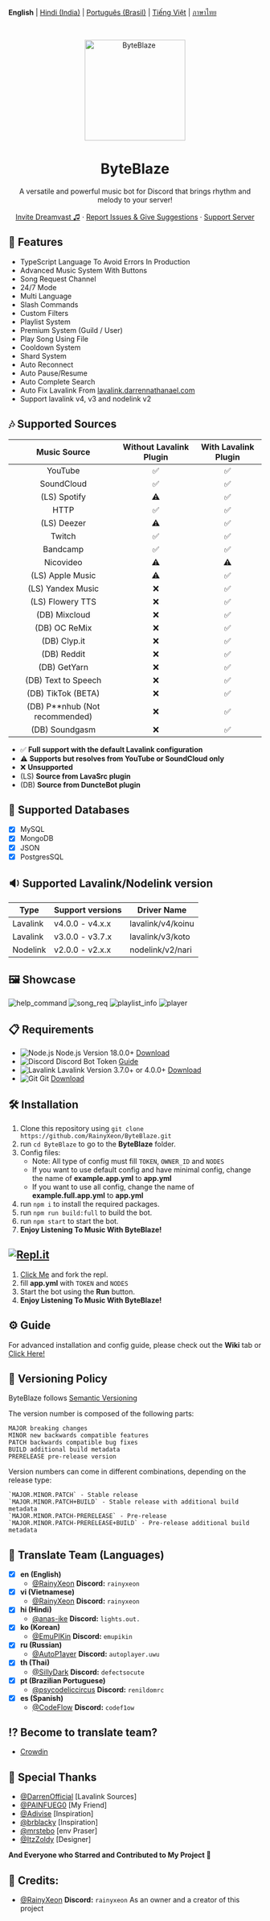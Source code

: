**English** | [Hindi (India)](README_hi.md) | [Português (Brasil)](README_pt-BR.md) | [Tiếng Việt](README_VI.md) | [ภาษาไทย](README_TH.md)

<br />
<p align="center">
  <a href="https://github.com/RainyXeon/ByteBlaze">
    <img src="https://ucarecdn.com/de81547a-7fe1-47a8-b944-d332e7150c85/38a3efe60cde73928c8d3e9b680f8c92.webp" alt="ByteBlaze" width="200" height="200">
  </a>

  <h1 align="center">ByteBlaze</h1>

  <p align="center">A versatile and powerful music bot for Discord that brings rhythm and melody to your server!
    <br />
    <br />
    <a href="https://top.gg/bot/992776455790534667">Invite Dreamvast ♫</a>
    ·
    <a href="https://github.com/RainyXeon/ByteBlaze/issues">Report Issues & Give Suggestions</a>
    ·
    <a href="https://discord.gg/xff4e2WvVy">Support Server</a>
  </p>
</p>

## 💎 Features

- TypeScript Language To Avoid Errors In Production
- Advanced Music System With Buttons
- Song Request Channel
- 24/7 Mode
- Multi Language
- Slash Commands
- Custom Filters
- Playlist System
- Premium System (Guild / User)
- Play Song Using File
- Cooldown System
- Shard System
- Auto Reconnect
- Auto Pause/Resume
- Auto Complete Search
- Auto Fix Lavalink From [lavalink.darrennathanael.com](https://lavalink.darrennathanael.com/NoSSL/lavalink-without-ssl)
- Support lavalink v4, v3 and nodelink v2

## 🎶 Supported Sources

|           Music Source           | Without Lavalink Plugin | With Lavalink Plugin |
| :------------------------------: | :---------------------: | :------------------: |
|             YouTube              |           ✅            |          ✅          |
|            SoundCloud            |           ✅            |          ✅          |
|           (LS) Spotify           |           ⚠️            |          ✅          |
|               HTTP               |           ✅            |          ✅          |
|           (LS) Deezer            |           ⚠️            |          ✅          |
|              Twitch              |           ✅            |          ✅          |
|             Bandcamp             |           ✅            |          ✅          |
|            Nicovideo             |           ⚠️            |          ⚠️          |
|         (LS) Apple Music         |           ⚠️            |          ✅          |
|        (LS) Yandex Music         |           ❌            |          ✅          |
|         (LS) Flowery TTS         |           ❌            |          ✅          |
|          (DB) Mixcloud           |           ❌            |          ✅          |
|          (DB) OC ReMix           |           ❌            |          ✅          |
|           (DB) Clyp.it           |           ❌            |          ✅          |
|           (DB) Reddit            |           ❌            |          ✅          |
|           (DB) GetYarn           |           ❌            |          ✅          |
|       (DB) Text to Speech        |           ❌            |          ✅          |
|        (DB) TikTok (BETA)        |           ❌            |          ✅          |
| (DB) P\*\*nhub (Not recommended) |           ❌            |          ✅          |
|          (DB) Soundgasm          |           ❌            |          ✅          |

- ✅ **Full support with the default Lavalink configuration**
- ⚠️ **Supports but resolves from YouTube or SoundCloud only**
- ❌ **Unsupported**
- (LS) **Source from LavaSrc plugin**
- (DB) **Source from DuncteBot plugin**

## 📂 Supported Databases

- [x] MySQL
- [x] MongoDB
- [x] JSON
- [x] PostgresSQL

## 🔉 Supported Lavalink/Nodelink version

| Type     | Support versions | Driver Name       |
| -------- | ---------------- | ----------------- |
| Lavalink | v4.0.0 - v4.x.x  | lavalink/v4/koinu |
| Lavalink | v3.0.0 - v3.7.x  | lavalink/v3/koto  |
| Nodelink | v2.0.0 - v2.x.x  | nodelink/v2/nari  |

## 🖼️ Showcase

![help_command](https://ucarecdn.com/1843f71c-9a4f-4fd0-b72d-63c4ecc40a74/Screenshot_20240825_074957.jpg)
![song_req](https://ucarecdn.com/25e8fc92-842d-40c2-a653-d1c0224804ae/Picsart_240825_081626013.jpg)
![playlist_info](https://ucarecdn.com/1f759973-8cc8-49c5-babb-0e60c297ab2e/Screenshot_2024_0825_075240.jpg)
![player](https://ucarecdn.com/2ef47700-0d6c-4114-86c6-6c98544aa116/Picsart_240825_082538385.jpg)

## 📋 Requirements

- ![Node.js](https://img.shields.io/badge/Node.js-026E00?style=for-the-badge) Node.js Version 18.0.0+ [Download](https://nodejs.org/en/download)
- ![Discord](https://img.shields.io/badge/Discord-404EED?style=for-the-badge) Discord Bot Token [Guide](https://discordjs.guide/preparations/setting-up-a-bot-application.html#creating-your-bot)
- ![Lavalink](https://img.shields.io/badge/Lavalink-FC3F37?style=for-the-badge) Lavalink Version 3.7.0+ or 4.0.0+ [Download](https://github.com/lavalink-devs/Lavalink/releases)
- ![Git](https://img.shields.io/badge/Git-F05033?style=for-the-badge) Git [Download](https://git-scm.com/downloads)

## 🛠️ Installation

1. Clone this repository using `git clone https://github.com/RainyXeon/ByteBlaze.git`
2. run `cd ByteBlaze` to go to the **ByteBlaze** folder.
3. Config files:
   - Note: All type of config must fill `TOKEN`, `OWNER_ID` and `NODES`
   - If you want to use default config and have minimal config, change the name of **example.app.yml** to **app.yml**
   - If you want to use all config, change the name of **example.full.app.yml** to **app.yml**
4. run `npm i` to install the required packages.
5. run `npm run build:full` to build the bot.
6. run `npm start` to start the bot.
7. **Enjoy Listening To Music With ByteBlaze!**

## [![Repl.it](https://img.shields.io/badge/Repl.it-1C2333?style=for-the-badge&logo=replit&logoColor=orange)](https://replit.com/@RainyXeon/ByteBlaze)

1. [Click Me](https://replit.com/@RainyXeon/ByteBlaze) and fork the repl.
2. fill **app.yml** with `TOKEN` and `NODES`
3. Start the bot using the **Run** button.
4. **Enjoy Listening To Music With ByteBlaze!**

## ⚙️ Guide

For advanced installation and config guide, please check out the **Wiki** tab or [Click Here!](https://github.com/RainyXeon/ByteBlaze/wiki)

## 📜 Versioning Policy

ByteBlaze follows [Semantic Versioning](https://semver.org/)

The version number is composed of the following parts:

    MAJOR breaking changes
    MINOR new backwards compatible features
    PATCH backwards compatible bug fixes
    BUILD additional build metadata
    PRERELEASE pre-release version

Version numbers can come in different combinations, depending on the release type:

    `MAJOR.MINOR.PATCH` - Stable release
    `MAJOR.MINOR.PATCH+BUILD` - Stable release with additional build metadata
    `MAJOR.MINOR.PATCH-PRERELEASE` - Pre-release
    `MAJOR.MINOR.PATCH-PRERELEASE+BUILD` - Pre-release additional build metadata

## 📃 Translate Team (Languages)

- [x] **en (English)**
  - [@RainyXeon](https://github.com/RainyXeon) **Discord:** `rainyxeon`
- [x] **vi (Vietnamese)**
  - [@RainyXeon](https://github.com/RainyXeon) **Discord:** `rainyxeon`
- [x] **hi (Hindi)**
  - [@anas-ike](https://github.com/anas-ike) **Discord:** `lights.out.`
- [x] **ko (Korean)**
  - [@EmuPIKin](https://github.com/EmuPIKin) **Discord:** `emupikin`
- [x] **ru (Russian)**
  - [@AutoP1ayer](https://github.com/AutoP1ayer) **Discord:** `autoplayer.uwu`
- [x] **th (Thai)**
  - [@SillyDark](https://github.com/SillyDark) **Discord:** `defectsocute`
- [x] **pt (Brazilian Portuguese)**
  - [@psycodeliccircus](https://github.com/psycodeliccircus) **Discord:** `renildomrc`
- [x] **es (Spanish)**
  - [@CodeFlow](https://crowdin.com/profile/codeflow) **Discord:** `codef1ow`

## ⁉ Become to translate team?

- [Crowdin](https://crowdin.com/project/byteblaze)

## 💫 Special Thanks

- [@DarrenOfficial](https://github.com/DarrenOfficial) [Lavalink Sources]
- [@PAINFUEG0](https://github.com/PAINFUEG0) [My Friend]
- [@Adivise](https://github.com/Adivise) [Inspiration]
- [@brblacky](https://github.com/brblacky) [Inspiration]
- [@mrstebo](https://github.com/mrstebo) [env Praser]
- [@ItzZoldy](https://github.com/ItzZoldy) [Designer]

**And Everyone who Starred and Contributed to My Project 💖**

## 💫 Credits:

- [@RainyXeon](https://github.com/RainyXeon) **Discord:** `rainyxeon` As an owner and a creator of this project

